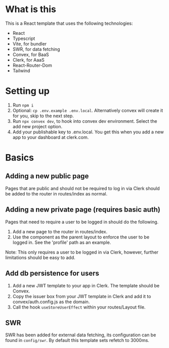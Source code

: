# What is this

This is a React template that uses the following technologies:

- React
- Typescript
- Vite, for bundler
- SWR, for data fetching
- Convex, for BaaS
- Clerk, for AaaS
- React-Router-Dom
- Tailwind

# Setting up

1. Run `npm i`
2. Optional: `cp .env.example .env.local`. Alternatively convex will create it for you, skip to the next step.
3. Run `npx convex dev`, to hook into convex dev environment. Select the add new project option.
4. Add your publishable key to .env.local. You get this when you add a new app to your dashboard at clerk.com.

# Basics

## Adding a new public page

Pages that are public and should not be required to log in via Clerk should be added to the router in routes/index as normal.

## Adding a new private page (requires basic auth)

Pages that need to require a user to be logged in should do the following.

1. Add a new page to the router in routes/index.
2. Use the <ProtectedPage /> component as the parent layout to enforce the user to be logged in. See the 'profile' path as an example.

Note: This only requires a user to be logged in via Clerk, however, further limitations should be easy to add.

## Add db persistence for users

1. Add a new JWT template to your app in Clerk. The template should be Convex.
2. Copy the issuer box from your JWT template in Clerk and add it to convex/auth.config.js as the domain.
3. Call the hook `useStoreUserEffect` within your routes/Layout file.

## SWR

SWR has been added for external data fetching, its configuration can be found in `config/swr`. By default this template sets refetch to 3000ms.
